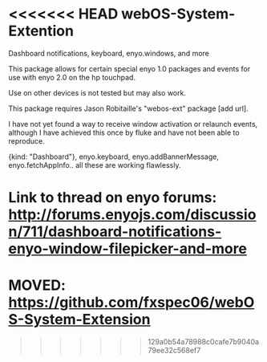<<<<<<< HEAD
webOS-System-Extention
======================

Dashboard notifications, keyboard, enyo.windows, and more



This package allows for certain special enyo 1.0 packages and events for use with enyo 2.0 on the hp touchpad.

Use on other devices is not tested but may also work.

This package requires Jason Robitaille's "webos-ext" package [add url].

I have not yet found a way to receive window activation or relaunch events, although I have achieved this once by fluke and have not been able to reproduce.

{kind: "Dashboard"}, enyo.keyboard, enyo.addBannerMessage, enyo.fetchAppInfo.. all these are working flawlessly.

Link to thread on enyo forums:
http://forums.enyojs.com/discussion/711/dashboard-notifications-enyo-window-filepicker-and-more
=======
MOVED: https://github.com/fxspec06/webOS-System-Extension
===========================================================
>>>>>>> 129a0b54a78988c0cafe7b9040a79ee32c568ef7
